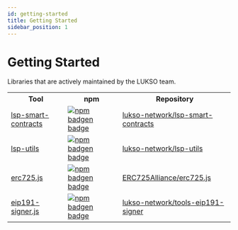 ```yaml
---
id: getting-started
title: Getting Started
sidebar_position: 1
---
```


# Getting Started

Libraries that are actively maintained by the LUKSO team.

<table>
  <tr>
    <th>Tool</th>
    <th>npm</th>
    <th>Repository</th>
  </tr>
  <tr>
    <td><a href="/tools/lsp-smart-contracts/getting-started">lsp-smart-contracts</a></td>
    <td style={{textAlign: 'center'}}><a class="imageLink" href="https://www.npmjs.com/package/@lukso/lsp-smart-contracts" target="_blank" rel="noopener noreferrer"><img style={{verticalAlign: 'middle'}} alt="npm badgen badge" src="https://img.shields.io/npm/v/@lukso/lsp-smart-contracts.svg?style=flat&label=%40lukso%2Flsp-smart-contracts"/></a></td>
    <td><a href="https://github.com/lukso-network/lsp-smart-contracts" target="_blank" rel="noopener noreferrer">lukso-network/lsp-smart-contracts</a></td>
  </tr>
  <tr>
    <td><a href="/tools/lsp-utils/getting-started">lsp-utils</a></td>
    <td style={{textAlign: 'center'}}><a class="imageLink" href="https://www.npmjs.com/package/@lukso/lsp-utils" target="_blank" rel="noopener noreferrer"><img style={{verticalAlign: 'middle'}} alt="npm badgen badge" src="https://img.shields.io/npm/v/@lukso/lsp-utils.svg?style=flat&label=%40lukso%2Flsp-utils"/></a></td>
    <td><a href="https://github.com/lukso-network/lsp-utils" target="_blank" rel="noopener noreferrer">lukso-network/lsp-utils</a></td>
  </tr>
  <tr>
    <td><a href="/tools/erc725js/getting-started">erc725.js</a></td>
    <td style={{textAlign: 'center'}}><a class="imageLink" href="https://www.npmjs.com/package/@erc725/erc725.js" target="_blank" rel="noopener noreferrer"><img style={{verticalAlign: 'middle'}} alt="npm badgen badge" src="https://img.shields.io/npm/v/@erc725/erc725.js.svg?style=flat&label=%40erc725%2Ferc725.js"/></a></td>
    <td><a href="https://github.com/ERC725Alliance/erc725.js" target="_blank" rel="noopener noreferrer">ERC725Alliance/erc725.js</a></td>
  </tr>
  <tr>
    <td><a href="/tools/eip191-signerjs/getting-started">eip191-signer.js</a></td>
    <td style={{textAlign: 'center'}}><a class="imageLink" href="https://www.npmjs.com/package/@lukso/eip191-signer.js" target="_blank" rel="noopener noreferrer"><img style={{verticalAlign: 'middle'}} alt="npm badgen badge" src="https://img.shields.io/npm/v/@lukso/eip191-signer.js.svg?style=flat&label=%40lukso%2Feip191-signer.js"/></a></td>
    <td><a href="https://github.com/lukso-network/tools-eip191-signer" target="_blank" rel="noopener noreferrer">lukso-network/tools-eip191-signer</a></td>
  </tr>
</table>
